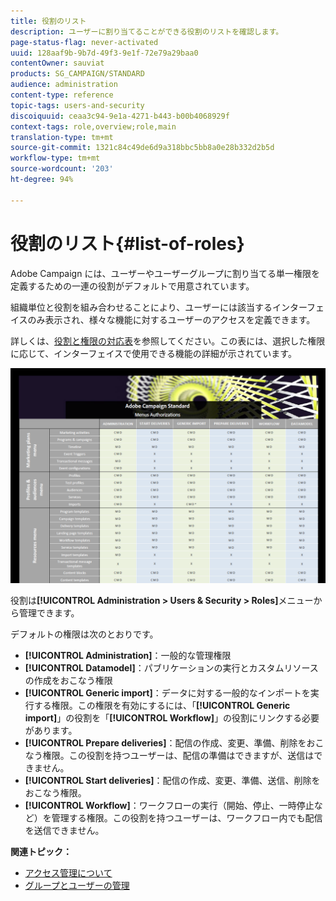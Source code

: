 ```yaml
---
title: 役割のリスト
description: ユーザーに割り当てることができる役割のリストを確認します。
page-status-flag: never-activated
uuid: 128aaf9b-9b7d-49f3-9e1f-72e79a29baa0
contentOwner: sauviat
products: SG_CAMPAIGN/STANDARD
audience: administration
content-type: reference
topic-tags: users-and-security
discoiquuid: ceaa3c94-9e1a-4271-b443-b00b4068929f
context-tags: role,overview;role,main
translation-type: tm+mt
source-git-commit: 1321c84c49de6d9a318bbc5bb8a0e28b332d2b5d
workflow-type: tm+mt
source-wordcount: '203'
ht-degree: 94%

---
```



# 役割のリスト{#list-of-roles}

Adobe Campaign には、ユーザーやユーザーグループに割り当てる単一権限を定義するための一連の役割がデフォルトで用意されています。

組織単位と役割を組み合わせることにより、ユーザーには該当するインターフェイスのみ表示され、様々な機能に対するユーザーのアクセスを定義できます。

詳しくは、[役割と権限の対応表](/help/administration/using/assets/acs_rights.pdf)を参照してください。この表には、選択した権限に応じて、インターフェイスで使用できる機能の詳細が示されています。

[![画像](assets/user_management_3.png)](https://docs.adobe.com/content/help/en/campaign-standard/using/administrating/users-and-security/assets/acs_rights.pdf)

役割は&#x200B;**[!UICONTROL Administration > Users & Security > Roles]**&#x200B;メニューから管理できます。

デフォルトの権限は次のとおりです。

* **[!UICONTROL Administration]**：一般的な管理権限
* **[!UICONTROL Datamodel]**：パブリケーションの実行とカスタムリソースの作成をおこなう権限
* **[!UICONTROL Generic import]**：データに対する一般的なインポートを実行する権限。この権限を有効にするには、「**[!UICONTROL Generic import]**」の役割を「**[!UICONTROL Workflow]**」の役割にリンクする必要があります。
* **[!UICONTROL Prepare deliveries]**：配信の作成、変更、準備、削除をおこなう権限。この役割を持つユーザーは、配信の準備はできますが、送信はできません。
* **[!UICONTROL Start deliveries]**：配信の作成、変更、準備、送信、削除をおこなう権限。
* **[!UICONTROL Workflow]**：ワークフローの実行（開始、停止、一時停止など）を管理する権限。この役割を持つユーザーは、ワークフロー内でも配信を送信できません。

**関連トピック：**

* [アクセス管理について](../../administration/using/about-access-management.md)
* [グループとユーザーの管理](../../administration/using/managing-groups-and-users.md)
